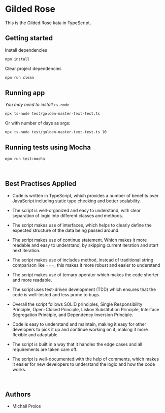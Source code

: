 # Gilded Rose

This is the Gilded Rose kata in TypeScript.

## Getting started

Install dependencies

```sh
npm install
```

Clear project dependencies

```sh
npm run clean
```

## Running app

_You may need to install `ts-node`_

```sh
npx ts-node test/golden-master-text-test.ts
```

Or with number of days as args:

```sh
npx ts-node test/golden-master-text-test.ts 10
```

## Running tests using Mocha

```sh
npm run test:mocha
```

</br>

## Best Practises Applied

- Code is written in TypeScript, which provides a number of benefits over JavaScript including static type checking and better scalability.

- The script is well-organized and easy to understand, with clear separation of logic into different classes and methods.

- The script makes use of interfaces, which helps to clearly define the expected structure of the data being passed around.

- The script makes use of continue statement, Which makes it more readable and easy to understand, by skipping current iteration and start next iteration.

- The script makes use of includes method, instead of traditional string comparison like ===, this makes it more robust and easier to understand

- The script makes use of ternary operator which makes the code shorter and more readable.

- The script uses test-driven development (TDD) which ensures that the code is well-tested and less prone to bugs.

- Overall the script follows SOLID principles, Single Responsibility Principle, Open-Closed Principle, Liskov Substitution Principle, Interface Segregation Principle, and Dependency Inversion Principle.

- Code is easy to understand and maintain, making it easy for other developers to pick it up and continue working on it, making it more flexible and adaptable.

- The script is built in a way that it handles the edge cases and all requirements are taken care off.

- The script is well-documented with the help of comments, which makes it easier for new developers to understand the logic and how the code works.

</br>

## Authors

- Michail Proios
